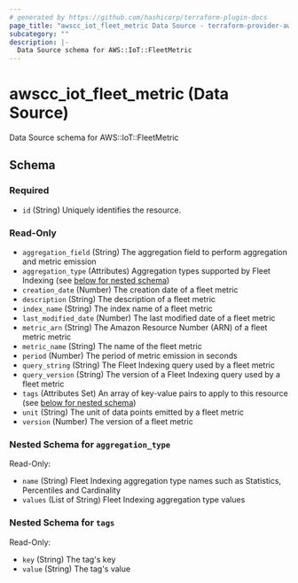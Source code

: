 ```yaml
---
# generated by https://github.com/hashicorp/terraform-plugin-docs
page_title: "awscc_iot_fleet_metric Data Source - terraform-provider-awscc"
subcategory: ""
description: |-
  Data Source schema for AWS::IoT::FleetMetric
---
```


# awscc_iot_fleet_metric (Data Source)

Data Source schema for AWS::IoT::FleetMetric



<!-- schema generated by tfplugindocs -->
## Schema

### Required

- `id` (String) Uniquely identifies the resource.

### Read-Only

- `aggregation_field` (String) The aggregation field to perform aggregation and metric emission
- `aggregation_type` (Attributes) Aggregation types supported by Fleet Indexing (see [below for nested schema](#nestedatt--aggregation_type))
- `creation_date` (Number) The creation date of a fleet metric
- `description` (String) The description of a fleet metric
- `index_name` (String) The index name of a fleet metric
- `last_modified_date` (Number) The last modified date of a fleet metric
- `metric_arn` (String) The Amazon Resource Number (ARN) of a fleet metric metric
- `metric_name` (String) The name of the fleet metric
- `period` (Number) The period of metric emission in seconds
- `query_string` (String) The Fleet Indexing query used by a fleet metric
- `query_version` (String) The version of a Fleet Indexing query used by a fleet metric
- `tags` (Attributes Set) An array of key-value pairs to apply to this resource (see [below for nested schema](#nestedatt--tags))
- `unit` (String) The unit of data points emitted by a fleet metric
- `version` (Number) The version of a fleet metric

<a id="nestedatt--aggregation_type"></a>
### Nested Schema for `aggregation_type`

Read-Only:

- `name` (String) Fleet Indexing aggregation type names such as Statistics, Percentiles and Cardinality
- `values` (List of String) Fleet Indexing aggregation type values


<a id="nestedatt--tags"></a>
### Nested Schema for `tags`

Read-Only:

- `key` (String) The tag's key
- `value` (String) The tag's value

